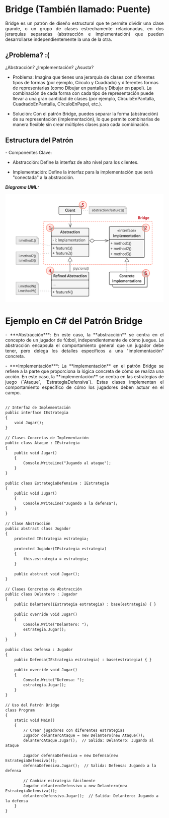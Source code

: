 # Bridge (También llamado: Puente)

<p align="justify">
Bridge es un patrón de diseño estructural que te permite dividir una clase grande, o un grupo de clases estrechamente relacionadas, en dos jerarquías separadas (abstracción e implementación) que pueden desarrollarse independientemente la una de la otra.
</p>

## ¿Problema? :(
<p align="justify">
¿Abstracción? ¿Implementación? ¿Asusta?
</p>

<p align="justify">

-   Problema: Imagina que tienes una jerarquía de clases con diferentes tipos de formas (por ejemplo, Círculo y Cuadrado) y diferentes formas de representarlas (como Dibujar en pantalla y Dibujar en papel). La combinación de cada forma con cada tipo de representación puede llevar a una gran cantidad de clases (por ejemplo, CírculoEnPantalla, CuadradoEnPantalla, CírculoEnPapel, etc.).
    
-   Solución: Con el patrón Bridge, puedes separar la forma (abstracción) de su representación (implementación), lo que permite combinarlas de manera flexible sin crear múltiples clases para cada combinación.
</p>

## Estructura del Patrón

<p align="justify">
-   Componentes Clave:
    

-   Abstracción: Define la interfaz de alto nivel para los clientes.
    
-   Implementación: Define la interfaz para la implementación que será "conectada" a la abstracción.
    

***Diagrama UML:***

![UML de la estructura](Imagenes/UML.PNG)

</p>

#  Ejemplo en C# del Patrón Bridge
<p align="justify">
-  ***Abstracción***: En este caso, la **abstracción** se centra en el concepto de un jugador de fútbol, independientemente de cómo juegue. La abstracción encapsula el comportamiento general que un jugador debe tener, pero delega los detalles específicos a una "implementación" concreta.
 </p>
 
 <p align="justify">
-  ***Implementación***: La **implementación** en el patrón Bridge se refiere a la parte que proporciona la lógica concreta de cómo se realiza una acción. En este caso, la **implementación** se centra en las estrategias de juego (`Ataque`, `EstrategiaDefensiva`). Estas clases implementan el comportamiento específico de cómo los jugadores deben actuar en el campo.
</p>

```using System;

// Interfaz de Implementación
public interface IEstrategia
{
    void Jugar();
}

// Clases Concretas de Implementación
public class Ataque : IEstrategia
{
    public void Jugar()
    {
        Console.WriteLine("Jugando al ataque");
    }
}

public class EstrategiaDefensiva : IEstrategia
{
    public void Jugar()
    {
        Console.WriteLine("Jugando a la defensa");
    }
}

// Clase Abstracción
public abstract class Jugador
{
    protected IEstrategia estrategia;

    protected Jugador(IEstrategia estrategia)
    {
        this.estrategia = estrategia;
    }

    public abstract void Jugar();
}

// Clases Concretas de Abstracción
public class Delantero : Jugador
{
    public Delantero(IEstrategia estrategia) : base(estrategia) { }

    public override void Jugar()
    {
        Console.Write("Delantero: ");
        estrategia.Jugar();
    }
}

public class Defensa : Jugador
{
    public Defensa(IEstrategia estrategia) : base(estrategia) { }

    public override void Jugar()
    {
        Console.Write("Defensa: ");
        estrategia.Jugar();
    }
}

// Uso del Patrón Bridge
class Program
{
    static void Main()
    {
        // Crear jugadores con diferentes estrategias
        Jugador delanteroAtaque = new Delantero(new Ataque());
        delanteroAtaque.Jugar();  // Salida: Delantero: Jugando al ataque

        Jugador defensaDefensiva = new Defensa(new EstrategiaDefensiva());
        defensaDefensiva.Jugar();  // Salida: Defensa: Jugando a la defensa

        // Cambiar estrategia fácilmente
        Jugador delanteroDefensivo = new Delantero(new EstrategiaDefensiva());
        delanteroDefensivo.Jugar();  // Salida: Delantero: Jugando a la defensa
    }
}
